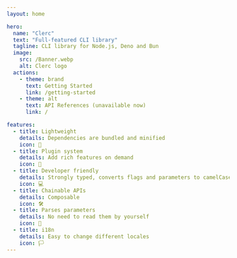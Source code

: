 ```yaml
---
layout: home

hero:
  name: "Clerc"
  text: "Full-featured CLI library"
  tagline: CLI library for Node.js, Deno and Bun
  image:
    src: /Banner.webp
    alt: Clerc logo
  actions:
    - theme: brand
      text: Getting Started
      link: /getting-started
    - theme: alt
      text: API References (unavailable now)
      link: /

features:
  - title: Lightweight
    details: Dependencies are bundled and minified
    icon: 🎈
  - title: Plugin system
    details: Add rich features on demand
    icon: 💉
  - title: Developer friendly
    details: Strongly typed, converts flags and parameters to camelCase
    icon: 💻
  - title: Chainable APIs
    details: Composable
    icon: 🛠️
  - title: Parses parameters
    details: No need to read them by yourself
    icon: 🧬
  - title: i18n
    details: Easy to change different locales
    icon: 🏳️
---
```

